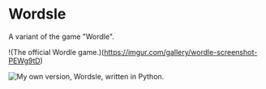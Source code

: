 # Wordsle
A variant of the game "Wordle".

!(The official Wordle game.)(https://imgur.com/gallery/wordle-screenshot-PEWg9tD)

![My own version, Wordsle, written in Python.](https://imgur.com/gallery/mywordle-RC1HWK5)
